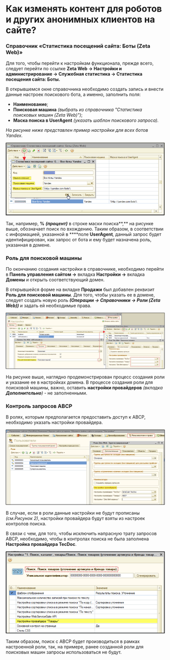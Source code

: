 # Как изменять контент для роботов и других анонимных клиентов на сайте?

### Справочник «Статистика посещений сайта: Боты \(Zeta Web\)»

Для того, чтобы перейти к настройкам функционала, прежде всего, следует перейти по ссылке **Zeta Web → Настройки и администрирование → Служебная статистика → Статистика посещения сайта: Боты.**

В открывшемся окне справочника необходимо создать запись и внести данные настроек поискового бота, а именно, заполнить поля:

* **Наименование**;
* **Поисковая машина** _\(выбрать из справочника "Статистика поисковых машин \(Zeta Web\)"\)_;
* **Маска поиска в UserAgent** _\(указать шаблон поискового запроса\)._

_На рисунке ниже представлен пример настройки для всех ботов Yandex._

![&#x420;&#x438;&#x441;&#x443;&#x43D;&#x43E;&#x43A; 1. &#x41F;&#x440;&#x438;&#x43C;&#x435;&#x440; &#x43D;&#x430;&#x441;&#x442;&#x440;&#x43E;&#x439;&#x43A;&#x438; &#x434;&#x43B;&#x44F; &#x432;&#x441;&#x435;&#x445; &#x431;&#x43E;&#x442;&#x43E;&#x432; Yandex ](../.gitbook/assets/image-52.png)

Так, например,  **%** _**\(процент\)**_ в строке маски поиска**,** на рисунке выше, обозначает поиск по вхождению. Таким образом, в соответствии с информацией, указанной в ****поле **UserAgent**_,_ данный запрос будет идентифицирован, как запрос от бота и ему будет назначена роль, указанная в домене.

### Роль для поисковой машины

По окончанию создания настройки в справочнике, необходимо перейти в **Панель управления сайтом →** вкладка **Настройки →** вкладка **Домены** и открыть соответствующий домен.

В открывшейся форме на вкладке **Продажи** был добавлен реквизит **Роль для поисковой машины**. Для того, чтобы указать ее в домене, следует создать новую роль _**\(Операции → Справочники → Роли \(Zeta Web\)\)**_ и задать ей необходимые права.

![&#x420;&#x438;&#x441;&#x443;&#x43D;&#x43E;&#x43A; 2. &#x423;&#x43A;&#x430;&#x437;&#x430;&#x43D;&#x438;&#x435; &#x440;&#x43E;&#x43B;&#x438; &#x434;&#x43B;&#x44F; &#x43F;&#x43E;&#x438;&#x441;&#x43A;&#x43E;&#x432;&#x43E;&#x439; &#x43C;&#x430;&#x448;&#x438;&#x43D;&#x44B; &#x432; &#x434;&#x43E;&#x43C;&#x435;&#x43D;&#x435;](../.gitbook/assets/image-54.png)

На рисунке выше, наглядно продемонстрирован процесс создания роли и указание ее в настройках домена. В процессе создания роли для поисковой машины, важно, оставить **настройки провайдеров** _\(вкладка **Дополнительно**\)_ - не заполненными. 

### Контроль запросов ABCP

В ролях, которым предполагается предоставить доступ к ABCP, необходимо указать настройки провайдера.

![&#x420;&#x438;&#x441;&#x443;&#x43D;&#x43E;&#x43A; 3. &#x41D;&#x430;&#x441;&#x442;&#x440;&#x43E;&#x439;&#x43A;&#x430; &#x43F;&#x440;&#x43E;&#x432;&#x430;&#x439;&#x434;&#x435;&#x440;&#x43E;&#x432; &#x432; &#x440;&#x43E;&#x43B;&#x438;](../.gitbook/assets/image-57.png)

В случае, если в роли данные настройки не будут прописаны _\(см.Рисунок 2\)_, настройки провайдера будут взяты из настроек контролов поиска.

В связи с чем, для того, чтобы исключить напрасную трату запросов ABCP, необходимо, чтобы в контролах поиска не была заполнена **Настройка провайдера TecDoc**. 

![&#x420;&#x438;&#x441;&#x443;&#x43D;&#x43E;&#x43A; 4. &#x41F;&#x440;&#x438;&#x43C;&#x435;&#x440; &#x43D;&#x430;&#x441;&#x442;&#x440;&#x43E;&#x439;&#x43A;&#x438; &#x43A;&#x43E;&#x43D;&#x442;&#x440;&#x43E;&#x43B;&#x430; &#x43F;&#x43E;&#x438;&#x441;&#x43A;&#x430;](../.gitbook/assets/image-58.png)

Таким образом, поиск с ABCP будет производиться в рамках настроенной роли, так, на примере, ранее созданной роли для поисковых машин запросы использоваться не будут.

